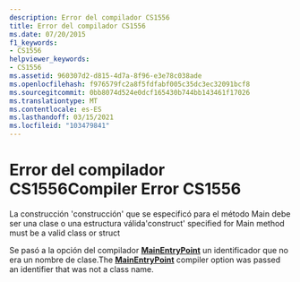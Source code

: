 ```yaml
---
description: Error del compilador CS1556
title: Error del compilador CS1556
ms.date: 07/20/2015
f1_keywords:
- CS1556
helpviewer_keywords:
- CS1556
ms.assetid: 960307d2-d815-4d7a-8f96-e3e78c038ade
ms.openlocfilehash: f976579fc2a8f5fdfabf005c35dc3ec32091bcf8
ms.sourcegitcommit: 0bb8074d524e0dcf165430b744bb143461f17026
ms.translationtype: MT
ms.contentlocale: es-ES
ms.lasthandoff: 03/15/2021
ms.locfileid: "103479841"
---
```

# <a name="compiler-error-cs1556"></a><span data-ttu-id="7f593-103">Error del compilador CS1556</span><span class="sxs-lookup"><span data-stu-id="7f593-103">Compiler Error CS1556</span></span>

<span data-ttu-id="7f593-104">La construcción 'construcción' que se especificó para el método Main debe ser una clase o una estructura válida</span><span class="sxs-lookup"><span data-stu-id="7f593-104">'construct' specified for Main method must be a valid class or struct</span></span>  
  
 <span data-ttu-id="7f593-105">Se pasó a la opción del compilador [**MainEntryPoint**](../language-reference/compiler-options/advanced.md#mainentrypoint-or-startupobject) un identificador que no era un nombre de clase.</span><span class="sxs-lookup"><span data-stu-id="7f593-105">The [**MainEntryPoint**](../language-reference/compiler-options/advanced.md#mainentrypoint-or-startupobject) compiler option was passed an identifier that was not a class name.</span></span>
